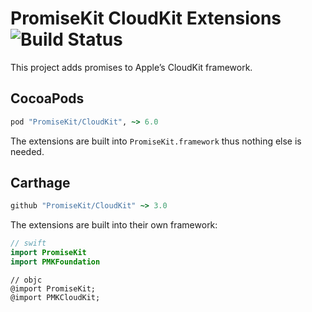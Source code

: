 # PromiseKit CloudKit Extensions ![Build Status]

This project adds promises to Apple’s CloudKit framework.

## CocoaPods

```ruby
pod "PromiseKit/CloudKit", ~> 6.0
```

The extensions are built into `PromiseKit.framework` thus nothing else is needed.

## Carthage

```ruby
github "PromiseKit/CloudKit" ~> 3.0
```

The extensions are built into their own framework:

```swift
// swift
import PromiseKit
import PMKFoundation
```

```objc
// objc
@import PromiseKit;
@import PMKCloudKit;
```


[Build Status]: https://travis-ci.org/PromiseKit/CloudKit.svg?branch=master
